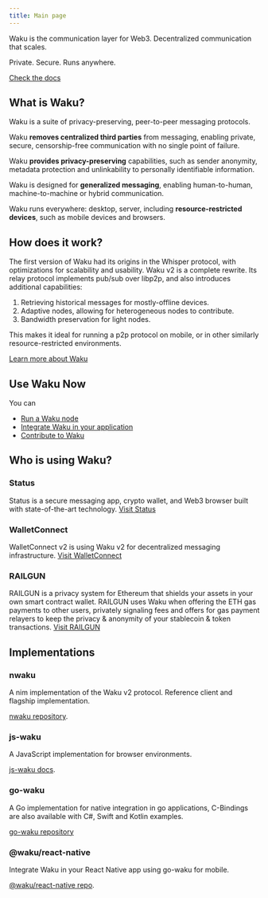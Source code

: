 ```yaml
---
title: Main page
---
```


Waku is the communication layer for Web3. Decentralized communication that scales.

Private. Secure. Runs anywhere.

[Check the docs](https://waku.org/docs/waku)

## What is Waku?

Waku is a suite of privacy-preserving, peer-to-peer messaging protocols.

Waku **removes centralized third parties** from messaging,
enabling private, secure, censorship-free communication with no single point of failure.

Waku **provides privacy-preserving** capabilities, such as sender anonymity, metadata protection and unlinkability to personally identifiable information.

Waku is designed for **generalized messaging**, enabling human-to-human, machine-to-machine or hybrid communication.

Waku runs everywhere: desktop, server, including **resource-restricted devices**, such as mobile devices and browsers.

## How does it work?

The first version of Waku had its origins in the Whisper protocol,
with optimizations for scalability and usability.
Waku v2 is a complete rewrite. Its relay protocol implements pub/sub over libp2p, and also introduces additional capabilities:

1. Retrieving historical messages for mostly-offline devices.
2. Adaptive nodes, allowing for heterogeneous nodes to contribute. 
3. Bandwidth preservation for light nodes.

This makes it ideal for running a p2p protocol on mobile, or in other similarly resource-restricted environments.

[Learn more about Waku](https://waku.org/docs/waku)

## Use Waku Now

You can

- [Run a Waku node](/operator)
- [Integrate Waku in your application](/platform)
- [Contribute to Waku](/contribute)

## Who is using Waku?

### Status

Status is a secure messaging app, crypto wallet, and Web3 browser built with state-of-the-art technology.
[Visit Status](https://status.im/)

### WalletConnect

WalletConnect v2 is using Waku v2 for decentralized messaging infrastructure.
[Visit WalletConnect](https://walletconnect.com/)


### RAILGUN

RAILGUN is a privacy system for Ethereum that shields your assets in your own smart contract wallet.
RAILGUN uses Waku when offering the ETH gas payments to other users,
privately signaling fees and offers for gas payment relayers to keep the privacy & anonymity of your stablecoin & token transactions.
[Visit RAILGUN](https://railgun.org/)

## Implementations

<!-- TODO: This can redirect to https://waku.org/docs/xx once the doc website for each implementation is ready -->

### nwaku

A nim implementation of the Waku v2 protocol.
Reference client and flagship implementation.

[nwaku repository](https://github.com/status-im/nwaku).

### js-waku

A JavaScript implementation for browser environments.

[js-waku docs](https://docs.wakuconnect.dev/).

### go-waku

A Go implementation for native integration in go applications,
C-Bindings are also available with C#, Swift and Kotlin examples.

[go-waku repository](https://github.com/status-im/go-waku)

### @waku/react-native

Integrate Waku in your React Native app using go-waku for mobile.

[@waku/react-native repo](https://github.com/status-im/waku-react-native).
